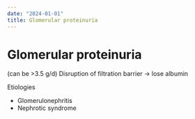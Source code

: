 ```yaml
---
date: "2024-01-01"
title: Glomerular proteinuria
---
```


# Glomerular proteinuria

(can be >3.5 g/d)
Disruption of filtration
barrier → lose albumin

Etiologies
* Glomerulonephritis
* Nephrotic syndrome
